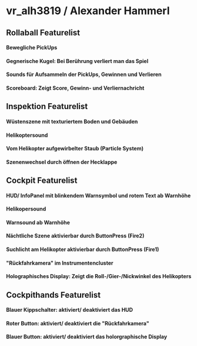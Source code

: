 # vr_alh3819 / Alexander Hammerl
## Rollaball Featurelist
#### Bewegliche PickUps
#### Gegnerische Kugel: Bei Berührung verliert man das Spiel
#### Sounds für Aufsammeln der PickUps, Gewinnen und Verlieren
#### Scoreboard: Zeigt Score, Gewinn- und Verliernachricht

## Inspektion Featurelist
#### Wüstenszene mit texturiertem Boden und Gebäuden
#### Helikoptersound
#### Vom Helikopter aufgewirbelter Staub (Particle System)
#### Szenenwechsel durch öffnen der Hecklappe

## Cockpit Featurelist
#### HUD/ InfoPanel mit blinkendem Warnsymbol und rotem Text ab Warnhöhe
#### Helikopersound
#### Warnsound ab Warnhöhe
#### Nächtliche Szene aktivierbar durch ButtonPress (Fire2)
#### Suchlicht am Helikopter aktivierbar durch ButtonPress (Fire1)
#### "Rückfahrkamera" im Instrumentencluster
#### Holographisches Display: Zeigt die Roll-/Gier-/Nickwinkel des Helikopters

## Cockpithands Featurelist
#### Blauer Kippschalter: aktiviert/ deaktiviert das HUD
#### Roter Button: aktiviert/ deaktiviert die "Rückfahrkamera"
#### Blauer Button: aktiviert/ deaktiviert das holorgraphische Display

